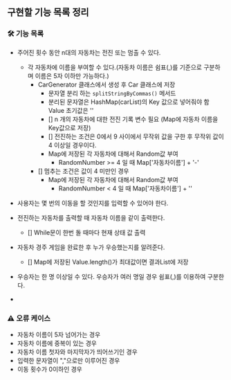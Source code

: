 ## 구현할 기능 목록 정리

### 🛠️ 기능 목록

- 주어진 횟수 동안 n대의 자동차는 전진 또는 멈출 수 있다.
    - 각 자동차에 이름을 부여할 수 있다.(자동차 이름은 쉼표(,)를 기준으로 구분하며 이름은 5자 이하만 가능하다.)
        - CarGenerator 클래스에서 생성 후 Car 클래스에 저장
            - 문자열 분리 하는 ```splitStringByCommas()``` 메서드
            - 분리된 문자열은 HashMap(carList)의 Key 값으로 넣어줘야 함 Value 초기값은 ''
            - [] n 개의 자동차에 대한 전진 기록 변수 필요 (Map에 자동차 이름을 Key값으로 저장)
            - [] 전진하는 조건은 0에서 9 사이에서 무작위 값을 구한 후 무작위 값이 4 이상일 경우이다.
            - Map에 저장된 각 자동차에 대해서 Random값 부여
                - RandomNumber >= 4 일 때 Map['자동차이름'] + '-'
        - [] 멈추는 조건은 값이 4 미만인 경우
            - Map에 저장된 각 자동차에 대해서 Random값 부여
                - RandomNumber < 4 일 때 Map['자동차이름'] + ''

- 사용자는 몇 번의 이동을 할 것인지를 입력할 수 있어야 한다.
- 전진하는 자동차를 출력할 때 자동차 이름을 같이 출력한다.
    - [] While문이 한번 돌 때마다 현재 상태 값 출력
- 자동차 경주 게임을 완료한 후 누가 우승했는지를 알려준다.
    - [] Map에 저장된 Value.length()가 최대값이면 결과List에 저장
- 우승자는 한 명 이상일 수 있다. 우승자가 여러 명일 경우 쉼표(,)를 이용하여 구분한다.
-

### ⚠️ 오류 케이스

- 자동차 이름이 5자 넘어가는 경우
- 자동차 이름에 중복이 있는 경우
- 자동차 이름 첫자와 마지막자가 띄어쓰기인 경우
- 입력한 문자열이 ","으로만 이루어진 경우
- 이동 횟수가 0이하인 경우